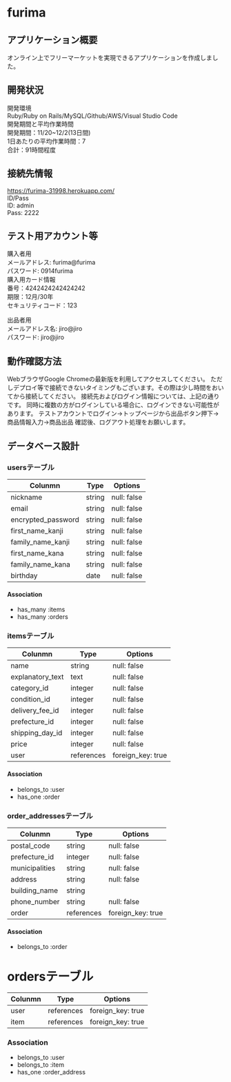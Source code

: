 # furima

## アプリケーション概要
オンライン上でフリーマーケットを実現できるアプリケーションを作成しました。

## 開発状況
開発環境</br>
Ruby/Ruby on Rails/MySQL/Github/AWS/Visual Studio Code</br>
開発期間と平均作業時間</br>
開発期間：11/20~12/2(13日間)</br>
1日あたりの平均作業時間：7</br>
合計：91時間程度</br>

## 接続先情報
https://furima-31998.herokuapp.com/</br>
ID/Pass</br>
ID: admin</br>
Pass: 2222</br>

## テスト用アカウント等
購入者用</br>
メールアドレス: furima@furima</br>
パスワード: 0914furima</br>
購入用カード情報</br>
番号：4242424242424242</br>
期限：12月/30年</br>
セキュリティコード：123</br>

出品者用</br>
メールアドレス名: jiro@jiro</br>
パスワード: jiro@jiro</br>

## 動作確認方法
WebブラウザGoogle Chromeの最新版を利用してアクセスしてください。
ただしデプロイ等で接続できないタイミングもございます。その際は少し時間をおいてから接続してください。
接続先およびログイン情報については、上記の通りです。
同時に複数の方がログインしている場合に、ログインできない可能性があります。
テストアカウントでログイン→トップページから出品ボタン押下→商品情報入力→商品出品
確認後、ログアウト処理をお願いします。

## データベース設計
### usersテーブル
| Colunmn            | Type            | Options           |
| ------------------ | --------------- | ----------------- |
| nickname           | string          | null: false       |
| email              | string          | null: false       |
| encrypted_password | string          | null: false       |
| first_name_kanji   | string          | null: false       |
| family_name_kanji  | string          | null: false       |
| first_name_kana    | string          | null: false       |
| family_name_kana   | string          | null: false       |
| birthday           | date            | null: false       |

#### Association
- has_many :items
- has_many :orders


### itemsテーブル
| Colunmn            | Type            | Options           |
| ------------------ | --------------- | ----------------- |
| name               | string          | null: false       |
| explanatory_text   | text            | null: false       |
| category_id        | integer         | null: false       |
| condition_id       | integer         | null: false       |
| delivery_fee_id    | integer         | null: false       |
| prefecture_id      | integer         | null: false       |
| shipping_day_id    | integer         | null: false       |
| price              | integer         | null: false       |
| user               | references      | foreign_key: true |

#### Association
- belongs_to :user
- has_one :order



### order_addressesテーブル
| Colunmn            | Type            | Options           |
| ------------------ | --------------- | ----------------- |
| postal_code        | string          | null: false       |
| prefecture_id      | integer         | null: false       |
| municipalities     | string          | null: false       |
| address            | string          | null: false       |
| building_name      | string          |                   |
| phone_number       | string          | null: false       |
| order              | references      | foreign_key: true |

#### Association
- belongs_to :order


# ordersテーブル
| Colunmn            | Type            | Options           |
| ------------------ | --------------- | ----------------- |
| user               | references      | foreign_key: true |
| item               | references      | foreign_key: true |

### Association
- belongs_to :user
- belongs_to :item
- has_one :order_address
